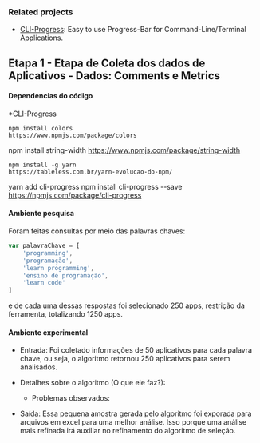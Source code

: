 ### Related projects

* [CLI-Progress](https://www.npmjs.com/package/cli-progress): Easy to use Progress-Bar for Command-Line/Terminal Applications.

## Etapa 1 - Etapa de Coleta dos dados de Aplicativos - Dados: Comments e Metrics 

#### Dependencias do código
  *CLI-Progress
  ```
  npm install colors
  https://www.npmjs.com/package/colors
  ```
  npm install string-width
  https://www.npmjs.com/package/string-width
  ```
  npm install -g yarn
  https://tableless.com.br/yarn-evolucao-do-npm/
  ```
  yarn add cli-progress
  npm install cli-progress --save
  https://npmjs.com/package/cli-progress

#### Ambiente pesquisa
Foram feitas consultas por meio das  palavras chaves:
```javascript
var palavraChave = [
    'programming',
    'programação',
    'learn programming',
    'ensino de programação',
    'learn code'
] 
```
e de cada uma dessas respostas foi selecionado 250 apps, restrição da ferramenta, totalizando 1250 apps.


#### Ambiente experimental
   - Entrada: Foi coletado informações de 50 aplicativos para cada palavra chave, ou seja, 
o algoritmo retornou 250 aplicativos para serem analisados.

   - Detalhes sobre o algoritmo (O que ele faz?):
     - Problemas observados:

   - Saída: Essa pequena amostra  gerada pelo algoritmo foi exporada para arquivos em excel 
para uma melhor análise. Isso porque uma análise mais refinada irá auxiliar no 
refinamento do algoritmo de seleção.
